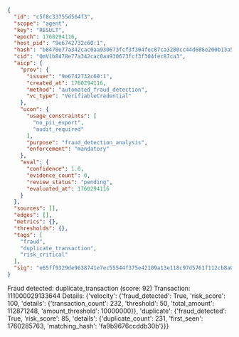 ```json
{
  "id": "c5f8c33755d564f3",
  "scope": "agent",
  "key": "RESULT",
  "epoch": 1760294116,
  "host_pid": "9e6742732c60:1",
  "hash": "b8478e77a342cac0aa930673fcf3f304fec87ca3280cc44d686e200b13a5691d",
  "cid": "QmV1b8478e77a342cac0aa930673fcf3f304fec87ca3",
  "aicp": {
    "prov": {
      "issuer": "9e6742732c60:1",
      "created_at": 1760294116,
      "method": "automated_fraud_detection",
      "vc_type": "VerifiableCredential"
    },
    "ucon": {
      "usage_constraints": [
        "no_pii_export",
        "audit_required"
      ],
      "purpose": "fraud_detection_analysis",
      "enforcement": "mandatory"
    },
    "eval": {
      "confidence": 1.0,
      "evidence_count": 0,
      "review_status": "pending",
      "evaluated_at": 1760294116
    }
  },
  "sources": [],
  "edges": [],
  "metrics": {},
  "thresholds": {},
  "tags": [
    "fraud",
    "duplicate_transaction",
    "risk_critical"
  ],
  "sig": "e65ff9329de9638741e7ec55544f375e42109a13e118c97d5761f112cb8a04ec"
}
```

Fraud detected: duplicate_transaction (score: 92)
Transaction: 111000029133644
Details: {'velocity': {'fraud_detected': True, 'risk_score': 100, 'details': {'transaction_count': 232, 'threshold': 50, 'total_amount': 112871248, 'amount_threshold': 10000000}}, 'duplicate': {'fraud_detected': True, 'risk_score': 85, 'details': {'duplicate_count': 231, 'first_seen': 1760285763, 'matching_hash': 'fa9b9676ccddb30b'}}}